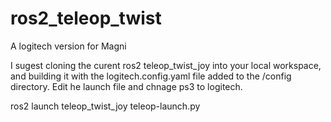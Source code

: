 # ros2_teleop_twist
A logitech version for Magni

I sugest cloning the curent ros2 teleop_twist_joy into your local workspace, and building it
with the logitech.config.yaml file added to the /config directory.  Edit he launch file
and chnage ps3 to logitech.

ros2 launch teleop_twist_joy teleop-launch.py

